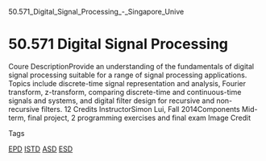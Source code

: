 50.571_Digital_Signal_Processing_-_Singapore_Unive



50.571 Digital Signal Processing
================================

Coure DescriptionProvide an understanding of the fundamentals of digital signal processing suitable for a range of signal processing applications. Topics include discrete-time signal representation and analysis, Fourier transform, z-transform, comparing discrete-time and continuous-time signals and systems, and digital filter design for recursive and non-recursive filters. 12 Credits InstructorSimon Lui, Fall 2014Components
Mid-term, final project, 2 programming exercises and final exam Image Credit

Tags

[EPD](/education/undergraduate/courses/?pillar-cluster=44)
[ISTD](/education/undergraduate/courses/?pillar-cluster=11)
[ASD](/education/undergraduate/courses/?pillar-cluster=1167)
[ESD](/education/undergraduate/courses/?pillar-cluster=99)

